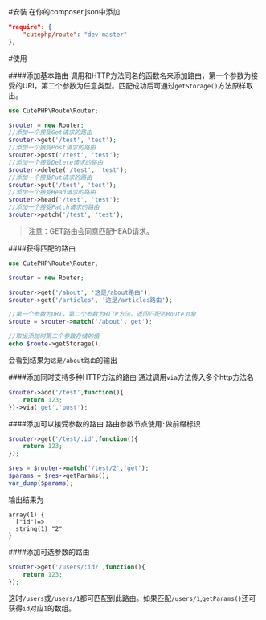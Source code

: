 #安装
在你的composer.json中添加
```json
"require": {
    "cutephp/route": "dev-master"
},
```

#使用

####添加基本路由
调用和HTTP方法同名的函数名来添加路由，第一个参数为接受的URI，第二个参数为任意类型。匹配成功后可通过`getStorage()`方法原样取出。

```php
use CutePHP\Route\Router;

$router = new Router;
//添加一个接受Get请求的路由
$router->get('/test', 'test');
//添加一个接受Post请求的路由
$router->post('/test', 'test');
//添加一个接受Delete请求的路由
$router->delete('/test', 'test');
//添加一个接受Put请求的路由
$router->put('/test', 'test');
//添加一个接受Head请求的路由
$router->head('/test', 'test');
//添加一个接受Patch请求的路由
$router->patch('/test', 'test');
```

>注意：GET路由会同意匹配HEAD请求。

####获得匹配的路由
```php
use CutePHP\Route\Router;

$router = new Router;

$router->get('/about', '这是/about路由');
$router->get('/articles', '这是/articles路由');

//第一个参数为URI，第二个参数为HTTP方法。返回匹配的Route对象
$route = $router->match('/about','get');

//取出添加时第二个参数存储的值
echo $route->getStorage();
```

会看到结果为`这是/about路由`的输出


####添加同时支持多种HTTP方法的路由
通过调用`via`方法传入多个http方法名

```php
$router->add('/test',function(){
    return 123;
})->via('get','post');
```
####添加可以接受参数的路由
路由参数节点使用`:`做前缀标识

```php
$router->get('/test/:id',function(){
    return 123;
});

$res = $router->match('/test/2','get');
$params = $res->getParams();
var_dump($params);
```
输出结果为

```
array(1) {
  ["id"]=>
  string(1) "2"
}
```
####添加可选参数的路由

```php
$router->get('/users/:id?',function(){
    return 123;
});
```
这时`/users`或`/users/1`都可匹配到此路由。如果匹配`/users/1`,`getParams()`还可获得`id`对应`1`的数组。

